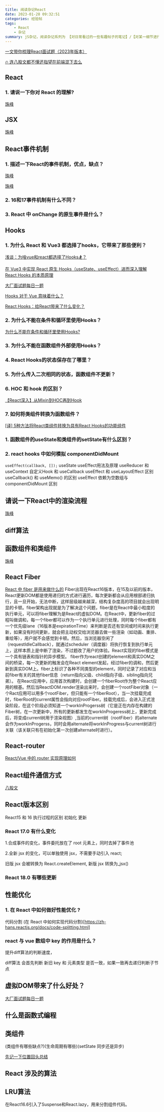 ```yaml
---
title: 阅读杂记React
date: 2023-01-28 09:32:51
categories: 经验帖
tags:
    - React
    - 杂记
summary: jS杂记，阅读杂记系列为 【对日常看过的一些有趣帖子的笔记】/【对某一细节进行搜索深入了解后的分析】/【对某一技术原理架构分析后的脑图】，总贴记录 待研究的知识点 及 小知识点，分贴记录大知识点
---
```


[一文带你梳理React面试题（2023年版本）](https://juejin.cn/post/7182382408807743548#heading-13)

[🔥 连八股文都不懂还指望在前端混下去么](https://juejin.cn/post/7016593221815910408#heading-71)


## React

### 1. 请说一下你对 React 的理解?
[珠峰](http://zhufengpeixun.com/strong/html/126.11.react-1.html)


## JSX
[珠峰](http://zhufengpeixun.com/strong/html/126.11.react-1.html#t112.%E4%B8%BA%E4%BB%80%E4%B9%88%20React%20%E4%BC%9A%E5%BC%95%E5%85%A5%20JSX?)

## React事件机制

### 1. 描述一下React的事件机制，优点，缺点？
[珠峰](http://zhufengpeixun.com/strong/html/126.12.react-4.html#t102.React%E4%BA%8B%E4%BB%B6%E7%B3%BB%E7%BB%9F)

[珠峰](http://zhufengpeixun.com/strong/html/126.11.react-1.html#t707.%20%E8%AF%B7%E8%AF%B4%E4%B8%80%E4%B8%8B%E4%BD%A0%E5%AF%B9%20React%20%E5%90%88%E6%88%90%E4%BA%8B%E4%BB%B6%E7%9A%84%E7%90%86%E8%A7%A3%EF%BC%9F)

### 2. 16和17事件机制有什么不同？

### 3. React 中 onChange 的原生事件是什么？

## Hooks

### 1. 为什么 React 和 Vue3 都选择了hooks，它带来了那些便利？

[浅谈：为啥vue和react都选择了Hooks🏂？](https://juejin.cn/post/7066951709678895141)

[在 Vue3 中实现 React 原生 Hooks（useState、useEffect）进而深入理解 React Hooks 的本质原理](https://juejin.cn/post/7121363865840910372)

[大厂面试题每日一题](https://q.shanyue.tech/fe/react/14.html)

[Hooks 对于 Vue 意味着什么？](https://juejin.cn/post/7062259204941152293)

[React Hooks：给React带来了什么变化？](https://juejin.cn/post/6844904149453111304)

### 2. 为什么不能在条件和循环里使用Hooks？

[为什么不能在条件和循环里使用Hooks?](https://zh-hans.reactjs.org/docs/hooks-rules.html#explanation)

### 3. 为什么不能在函数组件外部使用Hooks？

### 4. React Hooks的状态保存在了哪里？

### 5. 为什么传入二次相同的状态，函数组件不更新？ 

### 6. HOC 和 hook 的区别？

[【React深入】从Mixin到HOC再到Hook](https://juejin.cn/post/6844903815762673671)

### 7. 如何将类组件转换为函数组件？

[[译] 5种方法将React类组件转换为具有React Hooks的功能组件](https://juejin.cn/post/6844903830203678727)

### 1. 函数组件的useState和类组件的setState有什么区别？

### 2. react hooks 中如何模拟 componentDidMount
`useEffect(callback, []);`
useState useEffect用法及原理
useReducer 和 useContext
自定义Hook 和 useCallback
useEffect 和 useLayoutEffect 区别
useCallback() 和 useMemo() 的区别
useEffect 依赖为空数组与 componentDidMount 区别


## 请说一下React中的渲染流程
[珠峰](http://zhufengpeixun.com/strong/html/126.11.react-1.html#t485.%20%E8%AF%B7%E8%AF%B4%E4%B8%80%E4%B8%8B%20React%20%E4%B8%AD%E7%9A%84%E6%B8%B2%E6%9F%93%E6%B5%81%E7%A8%8B)


## diff算法

## 函数组件和类组件
[珠峰](http://zhufengpeixun.com/strong/html/126.11.react-1.html#t354.%20%E5%87%BD%E6%95%B0%E7%BB%84%E4%BB%B6%E5%92%8C%E7%B1%BB%E7%BB%84%E4%BB%B6%E7%9A%84%E7%9B%B8%E5%90%8C%E7%82%B9%E5%92%8C%E4%B8%8D%E5%90%8C%E7%82%B9?)


## React Fiber
[React 中 fiber 是用来做什么的](https://q.shanyue.tech/fe/react/165.html)
Fiber出现在React16版本，在15及以前的版本，React更新DOM都是使用递归的方式进行遍历，每次更新都会从应用根部递归执行，且一旦开始，无法中断，这样层级越来越深，结构复杂度高的项目就会出现明显的卡顿。fiber架构出现就是为了解决这个问题，fiber是在React中最小粒度的执行单元，可以将fiber理解为是React的虚拟DOM。在React中，更新fiber的过程叫做调和，每一个fiber都可以作为一个执行单元进行处理，同时每个fiber都有一个优先级lane（16版本是expirationTime）来判断是否还有空间或时间来执行更新，如果没有时间更新，就会把主动权交给浏览器去做一些渲染（如动画、重排、重绘等），用户就不会感觉到卡顿。然后，当浏览器空闲了（requestIdleCallback），就通过scheduler（调度器）将执行恢复到执行单元上，这样本质上是中断了渲染，不过题改了用户的体验。React实现的fiber模式是一个具有链表和指针的异步模型。
fiber作为react创建的element和真实DOM之间的桥梁，每一次更新的触发会在React element发起，经过fiber的调和，然后更新到真实DOM上。fiber上标识了各种不同类型的element，同时记录了对应和当前fiber有关的其他fiber信息（return指向父级、child指向子级、sibling指向兄弟）。
在React应用中，应用首次构建时，会创建一个fiberRoot作为整个React应用的根基。然后当ReactDOM.render渲染出来时，会创建一个rootFiber对象（一个Ract应用可以用多个rootFiber，但只能有一个fiberRoot），当一次挂载完成时，fiberRoot的current属性会指向对应rootFiber。挂载完成后，会进入正式渲染阶段，在这个阶段必须知道一个workInProgerss树（它是正在内存在构建的Fiber树，在一次更新中，所有的更新都发生在workInProgeress树上，更新完成后，将变成current树用于渲染视图）,当前的current树（rootFiber）的alternate会作为workInProgerss，同时会用alternate将workInProgress与current树进行关联（该关联只有在初始化第一次创建alternate时进行）。



## React-router
[React/Vue 中的 router 实现原理如何](https://q.shanyue.tech/fe/react/463.html#history-api)


## React组件通信方式
[八股文](https://juejin.cn/post/7016593221815910408#heading-71)



## React版本区别
React15 和 16 执行过程的区别 初始化  更新

### React 17.0 有什么变化

1.合成事件的变化，事件委托放在了 root 元素上，同时去掉了事件池

2.全新 jsx 的变化，可以单独使用 jsx，不需要手动引入 react;

旧版 jsx 会被转换为 React.createElement, 新版 jsx 转换为_jsx()

### React 18.0 有哪些更新







## 性能优化

### 1. 在 React 中如何做好性能优化 ?

代码分割 (在 React 中如何实现代码分割)[https://zh-hans.reactjs.org/docs/code-splitting.html]

### react 与 vue 数组中 key 的作用是什么？

提升diff算法的判断速度，

diff算法 会首先判断 新旧 key 和 元素类型 是否一致，如果一致再去递归判断子节点




## 虚拟DOM带来了什么好处？

[大厂面试题每日一题](https://q.shanyue.tech/fe/react/70.html)

## 什么是函数式编程

## 类组件

(类组件有哪些缺点?)(生命周期有哪些)(setState 同步还是异步)

[先记一下位置回头总结](https://www.modb.pro/db/122805)

## React 涉及的算法

## LRU算法
在React16.6引入了Suspense和React.lazy，用来分割组件代码。